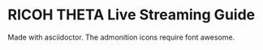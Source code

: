 # RICOH THETA Live Streaming Guide

Made with asciidoctor.  The admonition icons require font awesome.

